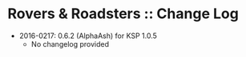 # Rovers & Roadsters :: Change Log

* 2016-0217: 0.6.2 (AlphaAsh) for KSP 1.0.5
	+ No changelog provided
